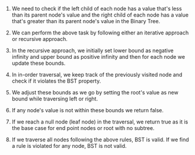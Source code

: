 1) We need to check if the left child of each node has a value that's less than its parent node's value and the right child of each node has a value that's greater than its parent node's value in the Binary Tree.

2) We can perform the above task by following either an iterative approach or recursive approach.

3) In the recursive approach, we initially set lower bound as negative infinity and upper bound as positive infinity and then for each node we update these bounds.

4) In in-order traversal, we keep track of the previously visited node and check if it violates the BST property. 

5) We adjust these bounds as we go by setting the root's value as new bound while traversing left or right.

6) If any node's value is not within these bounds we return false.

7) If we reach a null node (leaf node) in the traversal, we return true as it is the base case for end point nodes or root with no subtree.

8) If we traverse all nodes following the above rules, BST is valid. If we find a rule is violated for any node, BST is not valid.
